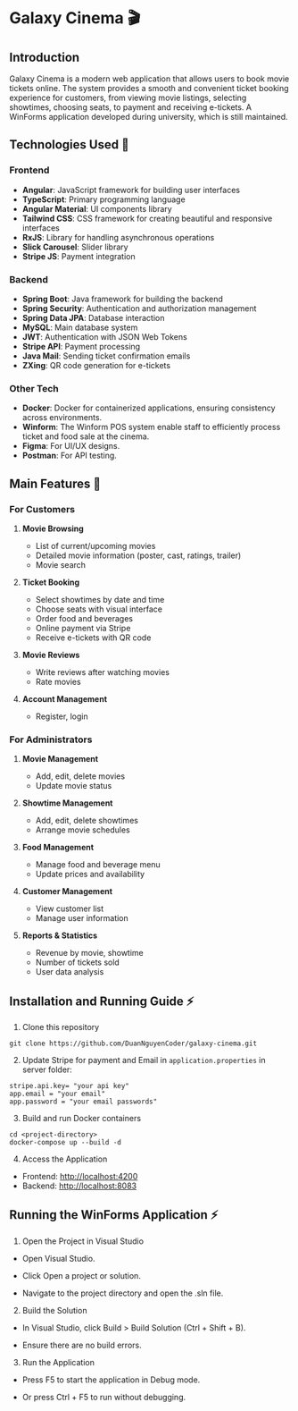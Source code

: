 # Galaxy Cinema 🎬

## Introduction

Galaxy Cinema is a modern web application that allows users to book movie tickets online. The system provides a smooth and convenient ticket booking experience for customers, from viewing movie listings, selecting showtimes, choosing seats, to payment and receiving e-tickets. A WinForms application developed during university, which is still maintained.

## Technologies Used 🚀

### Frontend

- **Angular**: JavaScript framework for building user interfaces
- **TypeScript**: Primary programming language
- **Angular Material**: UI components library
- **Tailwind CSS**: CSS framework for creating beautiful and responsive interfaces
- **RxJS**: Library for handling asynchronous operations
- **Slick Carousel**: Slider library
- **Stripe JS**: Payment integration

### Backend

- **Spring Boot**: Java framework for building the backend
- **Spring Security**: Authentication and authorization management
- **Spring Data JPA**: Database interaction
- **MySQL**: Main database system
- **JWT**: Authentication with JSON Web Tokens
- **Stripe API**: Payment processing
- **Java Mail**: Sending ticket confirmation emails
- **ZXing**: QR code generation for e-tickets

### Other Tech

- **Docker**: Docker for containerized applications, ensuring consistency across environments.
- **Winform**: The Winform POS system enable staff to efficiently process ticket and food sale at the cinema.
- **Figma**: For UI/UX designs.
- **Postman**: For API testing.

## Main Features 🚀

### For Customers

1. **Movie Browsing**

   - List of current/upcoming movies
   - Detailed movie information (poster, cast, ratings, trailer)
   - Movie search

2. **Ticket Booking**

   - Select showtimes by date and time
   - Choose seats with visual interface
   - Order food and beverages
   - Online payment via Stripe
   - Receive e-tickets with QR code

3. **Movie Reviews**

   - Write reviews after watching movies
   - Rate movies

4. **Account Management**
   - Register, login

### For Administrators

1. **Movie Management**

   - Add, edit, delete movies
   - Update movie status

2. **Showtime Management**

   - Add, edit, delete showtimes
   - Arrange movie schedules

3. **Food Management**

   - Manage food and beverage menu
   - Update prices and availability

4. **Customer Management**

   - View customer list
   - Manage user information

5. **Reports & Statistics**
   - Revenue by movie, showtime
   - Number of tickets sold
   - User data analysis

## Installation and Running Guide ⚡

1. Clone this repository

```
git clone https://github.com/DuanNguyenCoder/galaxy-cinema.git
```

2. Update Stripe for payment and Email in `application.properties` in server folder:

```properties
stripe.api.key= "your api key"
app.email = "your email"
app.password = "your email passwords"
```

3. Build and run Docker containers

```
cd <project-directory>
docker-compose up --build -d
```

4. Access the Application

- Frontend: [http://localhost:4200]()
- Backend: [http://localhost:8083]()

## Running the WinForms Application ⚡

1. Open the Project in Visual Studio

- Open Visual Studio.

- Click Open a project or solution.

- Navigate to the project directory and open the .sln file.

2. Build the Solution

- In Visual Studio, click Build > Build Solution (Ctrl + Shift + B).

- Ensure there are no build errors.

3. Run the Application

- Press F5 to start the application in Debug mode.

- Or press Ctrl + F5 to run without debugging.
